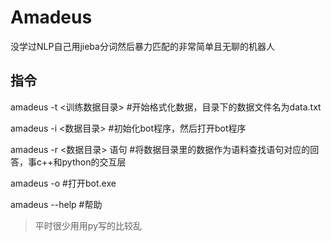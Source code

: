 # Amadeus
没学过NLP自己用jieba分词然后暴力匹配的非常简单且无聊的机器人
## 指令
amadeus -t <训练数据目录> #开始格式化数据，目录下的数据文件名为data.txt

amadeus -i <数据目录> #初始化bot程序，然后打开bot程序

amadeus -r <数据目录> 语句 #将数据目录里的数据作为语料查找语句对应的回答，事c++和python的交互层

amadeus -o #打开bot.exe

amadeus --help #帮助

>平时很少用用py写的比较乱
